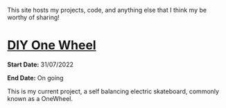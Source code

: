 This site hosts my projects, code, and anything else that I think my be worthy of sharing!

# [DIY One Wheel](./Pages/test.md)

**Start Date:** 31/07/2022

**End Date:** On going

This is my current project, a self balancing electric skateboard, commonly known as a OneWheel. 
